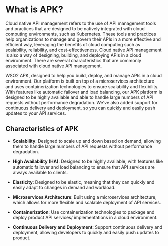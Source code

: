 # What is APK?

Cloud native API management refers to the use of API management tools and practices that are designed to be natively integrated with cloud computing environments, such as Kubernetes. These tools and practices help organizations to manage and govern their APIs in a more effective and efficient way, leveraging the benefits of cloud computing such as scalability, reliability, and cost-effectiveness. Cloud native API management is also a way of designing, building, and deploying APIs in a cloud environment. There are several characteristics that are commonly associated with cloud native API management.

WSO2 APK, designed to help you build, deploy, and manage APIs in a cloud environment. Our platform is built on top of a microservices architecture and uses containerization technologies to ensure scalability and flexibility. With features like automatic failover and load balancing, our APK platform is designed to be highly available and able to handle large numbers of API requests without performance degradation. We've also added support for continuous delivery and deployment, so you can quickly and easily push updates to your API services.

## Characteristics of APK

- **Scalability**: Designed to scale up and down based on demand, allowing them to handle large numbers of API requests without performance degradation.

- **High Availability (HA)**: Designed to be highly available, with features like automatic failover and load balancing to ensure that API services are always available to clients.

- **Elasticity**: Designed to be elastic, meaning that they can quickly and easily adapt to changes in demand and workload.

- **Microservices Architecture**: Built using a microservices architecture, which allows for more flexible and scalable deployment of API services.

- **Containerization**: Use containerization technologies to package and deploy product API services/ implementations in a cloud environment.

- **Continuous Delivery and Deployment**: Support continuous delivery and deployment, allowing developers to quickly and easily push updates to product.
